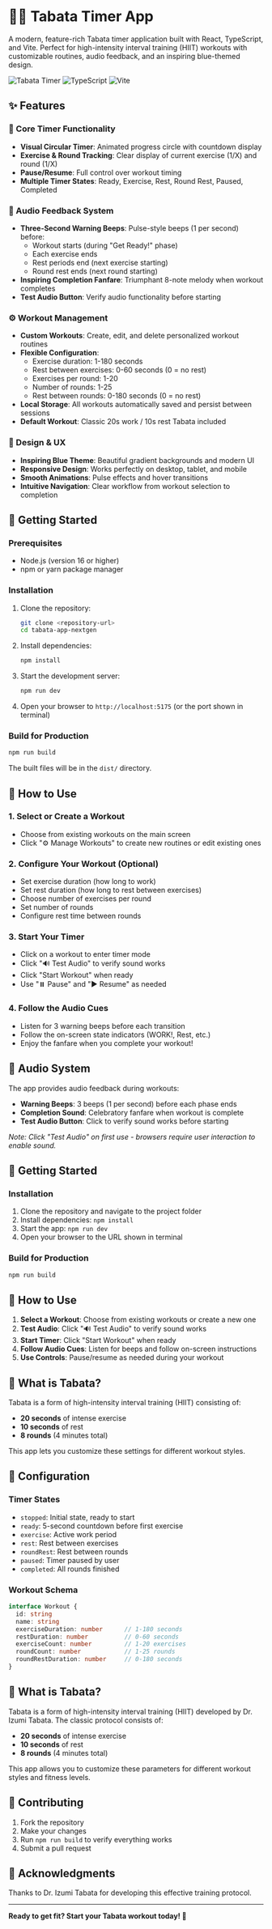 # 🏃‍♀️ Tabata Timer App

A modern, feature-rich Tabata timer application built with React, TypeScript, and Vite. Perfect for high-intensity interval training (HIIT) workouts with customizable routines, audio feedback, and an inspiring blue-themed design.

![Tabata Timer](https://img.shields.io/badge/React-19+-blue?logo=react)
![TypeScript](https://img.shields.io/badge/TypeScript-5+-blue?logo=typescript)
![Vite](https://img.shields.io/badge/Vite-7+-purple?logo=vite)

## ✨ Features

### 🎯 Core Timer Functionality
- **Visual Circular Timer**: Animated progress circle with countdown display
- **Exercise & Round Tracking**: Clear display of current exercise (1/X) and round (1/X)
- **Pause/Resume**: Full control over workout timing
- **Multiple Timer States**: Ready, Exercise, Rest, Round Rest, Paused, Completed

### 🎵 Audio Feedback System
- **Three-Second Warning Beeps**: Pulse-style beeps (1 per second) before:
  - Workout starts (during "Get Ready!" phase)
  - Each exercise ends
  - Rest periods end (next exercise starting)
  - Round rest ends (next round starting)
- **Inspiring Completion Fanfare**: Triumphant 8-note melody when workout completes
- **Test Audio Button**: Verify audio functionality before starting

### ⚙️ Workout Management
- **Custom Workouts**: Create, edit, and delete personalized workout routines
- **Flexible Configuration**:
  - Exercise duration: 1-180 seconds
  - Rest between exercises: 0-60 seconds (0 = no rest)
  - Exercises per round: 1-20
  - Number of rounds: 1-25
  - Rest between rounds: 0-180 seconds (0 = no rest)
- **Local Storage**: All workouts automatically saved and persist between sessions
- **Default Workout**: Classic 20s work / 10s rest Tabata included

### 🎨 Design & UX
- **Inspiring Blue Theme**: Beautiful gradient backgrounds and modern UI
- **Responsive Design**: Works perfectly on desktop, tablet, and mobile
- **Smooth Animations**: Pulse effects and hover transitions
- **Intuitive Navigation**: Clear workflow from workout selection to completion

## 🚀 Getting Started

### Prerequisites
- Node.js (version 16 or higher)
- npm or yarn package manager

### Installation
1. Clone the repository:
   ```bash
   git clone <repository-url>
   cd tabata-app-nextgen
   ```

2. Install dependencies:
   ```bash
   npm install
   ```

3. Start the development server:
   ```bash
   npm run dev
   ```

4. Open your browser to `http://localhost:5175` (or the port shown in terminal)

### Build for Production
```bash
npm run build
```

The built files will be in the `dist/` directory.

## 📱 How to Use

### 1. Select or Create a Workout
- Choose from existing workouts on the main screen
- Click "⚙️ Manage Workouts" to create new routines or edit existing ones

### 2. Configure Your Workout (Optional)
- Set exercise duration (how long to work)
- Set rest duration (how long to rest between exercises)
- Choose number of exercises per round
- Set number of rounds
- Configure rest time between rounds

### 3. Start Your Timer
- Click on a workout to enter timer mode
- Click "🔊 Test Audio" to verify sound works
- Click "Start Workout" when ready
- Use "⏸️ Pause" and "▶️ Resume" as needed

### 4. Follow the Audio Cues
- Listen for 3 warning beeps before each transition
- Follow the on-screen state indicators (WORK!, Rest, etc.)
- Enjoy the fanfare when you complete your workout!

## 🎵 Audio System

The app provides audio feedback during workouts:
- **Warning Beeps**: 3 beeps (1 per second) before each phase ends
- **Completion Sound**: Celebratory fanfare when workout is complete
- **Test Audio Button**: Click to verify sound works before starting

*Note: Click "Test Audio" on first use - browsers require user interaction to enable sound.*

## 🚀 Getting Started

### Installation
1. Clone the repository and navigate to the project folder
2. Install dependencies: `npm install`
3. Start the app: `npm run dev`
4. Open your browser to the URL shown in terminal

### Build for Production
```bash
npm run build
```

## 📱 How to Use

1. **Select a Workout**: Choose from existing workouts or create a new one
2. **Test Audio**: Click "🔊 Test Audio" to verify sound works  
3. **Start Timer**: Click "Start Workout" when ready
4. **Follow Audio Cues**: Listen for beeps and follow on-screen instructions
5. **Use Controls**: Pause/resume as needed during your workout

## 🎯 What is Tabata?

Tabata is a form of high-intensity interval training (HIIT) consisting of:
- **20 seconds** of intense exercise
- **10 seconds** of rest  
- **8 rounds** (4 minutes total)

This app lets you customize these settings for different workout styles.

## 🔧 Configuration

### Timer States
- `stopped`: Initial state, ready to start
- `ready`: 5-second countdown before first exercise
- `exercise`: Active work period
- `rest`: Rest between exercises
- `roundRest`: Rest between rounds
- `paused`: Timer paused by user
- `completed`: All rounds finished

### Workout Schema
```typescript
interface Workout {
  id: string
  name: string
  exerciseDuration: number      // 1-180 seconds
  restDuration: number          // 0-60 seconds
  exerciseCount: number         // 1-20 exercises
  roundCount: number            // 1-25 rounds
  roundRestDuration: number     // 0-180 seconds
}
```

## 🎯 What is Tabata?

Tabata is a form of high-intensity interval training (HIIT) developed by Dr. Izumi Tabata. The classic protocol consists of:
- **20 seconds** of intense exercise
- **10 seconds** of rest
- **8 rounds** (4 minutes total)

This app allows you to customize these parameters for different workout styles and fitness levels.

## 🤝 Contributing

1. Fork the repository
2. Make your changes
3. Run `npm run build` to verify everything works
4. Submit a pull request

## 🙏 Acknowledgments

Thanks to Dr. Izumi Tabata for developing this effective training protocol.

---

**Ready to get fit? Start your Tabata workout today! 💪**
